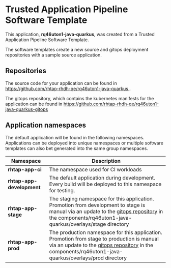 # Trusted Application Pipeline Software Template

This application, **rq46uton1-java-quarkus**, was created from a Trusted Application Pipeline Software Template.

The software templates create a new source and gitops deployment repositories with a sample source application. 

## Repositories

The source code for your application can be found in [https://github.com/rhtap-rhdh-qe/rq46uton1-java-quarkus ](https://github.com/rhtap-rhdh-qe/rq46uton1-java-quarkus ).
 
The gitops repository, which contains the kubernetes manifests for the application can be found in 
[https://github.com/rhtap-rhdh-qe/rq46uton1-java-quarkus-gitops ](https://github.com/rhtap-rhdh-qe/rq46uton1-java-quarkus-gitops ) 

## Application namespaces 

The default application will be found in the following namespaces. Applications can be deployed into unique namespaces or multiple software templates can also bet generated into the same group namespaces.  

|  Namespace   |  Description   |  
| -------- | -------- |
| **rhtap-app-ci** | The namespace used for CI workloads |
| **rhtap-app-development** | The default application during development. Every build will be deployed to this namespace for testing. |
| **rhtap-app-stage** | The staging namespace for this application. Promotion from development to stage is manual via an update to the [gitops repository](https://github.com/rhtap-rhdh-qe/rq46uton1-java-quarkus-gitops ) in the components/rq46uton1-java-quarkus/overlays/stage directory |
| **rhtap-app-prod** | The production namespace for this application. Promotion from stage to production is manual via an update to the [gitops repository](https://github.com/rhtap-rhdh-qe/rq46uton1-java-quarkus-gitops ) in the components/rq46uton1-java-quarkus/overlays/prod directory |